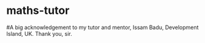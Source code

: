 # maths-tutor

#A big acknowledgement to my tutor and mentor, Issam Badu, Development Island, UK. Thank you, sir.
